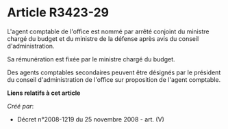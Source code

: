 # Article R3423-29

L'agent comptable de l'office est nommé par arrêté conjoint du ministre chargé du budget et du ministre de la défense après
avis du conseil d'administration.

Sa rémunération est fixée par le ministre chargé du budget.

Des agents comptables secondaires peuvent être désignés par le président du conseil d'administration de l'office sur
proposition de l'agent comptable.

**Liens relatifs à cet article**

_Créé par_:

  - Décret n°2008-1219 du 25 novembre 2008 - art. (V)
